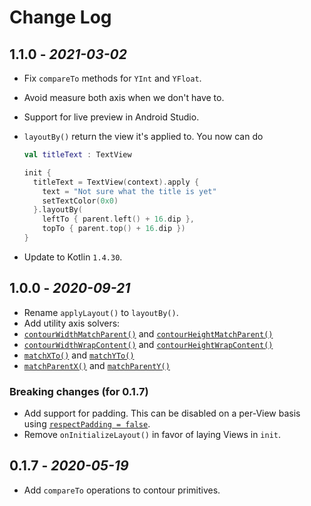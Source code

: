 # Change Log

## 1.1.0 - _2021-03-02_

 * Fix `compareTo` methods for `YInt` and `YFloat`.
 * Avoid measure both axis when we don't have to.
 * Support for live preview in Android Studio.
 * `layoutBy()` return the view it's applied to. You now can do

   ```kotlin
   val titleText : TextView

   init {
     titleText = TextView(context).apply {
       text = "Not sure what the title is yet"
       setTextColor(0x0)
     }.layoutBy(
       leftTo { parent.left() + 16.dip },
       topTo { parent.top() + 16.dip })
   }
   ```

 * Update to Kotlin `1.4.30`.

## 1.0.0 - _2020-09-21_

 * Rename `applyLayout()` to `layoutBy()`.
 * Add utility axis solvers:
  * [`contourWidthMatchParent()`](https://github.com/cashapp/contour/blob/e45ab4a625dbf37ec419d864ef7692c3c7bb01c7/contour/src/main/kotlin/com/squareup/contour/ContourLayout.kt#L307) and [`contourHeightMatchParent()`](https://github.com/cashapp/contour/blob/e45ab4a625dbf37ec419d864ef7692c3c7bb01c7/contour/src/main/kotlin/com/squareup/contour/ContourLayout.kt#L336)
  * [`contourWidthWrapContent()`](https://github.com/cashapp/contour/blob/e45ab4a625dbf37ec419d864ef7692c3c7bb01c7/contour/src/main/kotlin/com/squareup/contour/ContourLayout.kt#L328) and [`contourHeightWrapContent()`](https://github.com/cashapp/contour/blob/e45ab4a625dbf37ec419d864ef7692c3c7bb01c7/contour/src/main/kotlin/com/squareup/contour/ContourLayout.kt#L357)
  * [`matchXTo()`](https://github.com/cashapp/contour/blob/e45ab4a625dbf37ec419d864ef7692c3c7bb01c7/contour/src/main/kotlin/com/squareup/contour/ContourLayout.kt#L564) and [`matchYTo()`](https://github.com/cashapp/contour/blob/e45ab4a625dbf37ec419d864ef7692c3c7bb01c7/contour/src/main/kotlin/com/squareup/contour/ContourLayout.kt#L592)
  * [`matchParentX()`](https://github.com/cashapp/contour/blob/e45ab4a625dbf37ec419d864ef7692c3c7bb01c7/contour/src/main/kotlin/com/squareup/contour/ContourLayout.kt#L578) and [`matchParentY()`](https://github.com/cashapp/contour/blob/e45ab4a625dbf37ec419d864ef7692c3c7bb01c7/contour/src/main/kotlin/com/squareup/contour/ContourLayout.kt#L606)

### Breaking changes (for 0.1.7)
 * Add support for padding. This can be disabled on a per-View basis using [`respectPadding = false`](https://github.com/cashapp/contour/blob/e45ab4a625dbf37ec419d864ef7692c3c7bb01c7/contour/src/main/kotlin/com/squareup/contour/ContourLayout.kt#L176).
 * Remove `onInitializeLayout()` in favor of laying Views in `init`.

## 0.1.7 - _2020-05-19_

 * Add `compareTo` operations to contour primitives.
